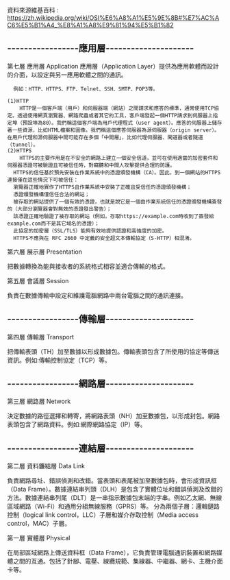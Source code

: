 
資料來源維基百科 : https://zh.wikipedia.org/wiki/OSI%E6%A8%A1%E5%9E%8B#%E7%AC%AC6%E5%B1%A4_%E8%A1%A8%E9%81%94%E5%B1%82

## -----------------應用層---------------------
第七層 應用層
Application
應用層（Application Layer）提供為應用軟體而設計的介面，以設定與另一應用軟體之間的通訊。

      例如：HTTP、HTTPS、FTP、Telnet、SSH、SMTP、POP3等。
      
    (1)HTTP
        HTTP是一個客戶端（用戶）和伺服器端（網站）之間請求和應答的標準，通常使用TCP協定。透過使用網頁瀏覽器、網路爬蟲或者其它的工具，客戶端發起一個HTTP請求到伺服器上指定埠（預設埠為80）。我們稱這個客戶端為用戶代理程式（user agent）。應答的伺服器上儲存著一些資源，比如HTML檔案和圖像。我們稱這個應答伺服器為源伺服器（origin server）。在用戶代理和源伺服器中間可能存在多個「中間層」，比如代理伺服器、閘道器或者隧道（tunnel）。
    (2)HTTPS
        HTTPS的主要作用是在不安全的網路上建立一個安全信道，並可在使用適當的加密套件和伺服器憑證可被驗證且可被信任時，對竊聽和中間人攻擊提供合理的防護。
      HTTPS的信任基於預先安裝在作業系統中的憑證頒發機構（CA）。因此，到一個網站的HTTPS連接僅在這些情況下可被信任：
      瀏覽器正確地實作了HTTPS且作業系統中安裝了正確且受信任的憑證頒發機構；
      憑證頒發機構僅信任合法的網站；
      被存取的網站提供了一個有效的憑證，也就是說它是一個由作業系統信任的憑證頒發機構簽發的（大部分瀏覽器會對無效的憑證發出警告）；
      該憑證正確地驗證了被存取的網站（例如，存取https://example.com時收到了簽發給example.com而不是其它域名的憑證）；
      此協定的加密層（SSL/TLS）能夠有效地提供認證和高強度的加密。
      HTTPS不應與在 RFC 2660 中定義的安全超文本傳輸協定（S-HTTP）相混淆。




第六層 展示層
Presentation

把數據轉換為能與接收者的系統格式相容並適合傳輸的格式。

第五層 會議層
Session

負責在數據傳輸中設定和維護電腦網路中兩台電腦之間的通訊連接。

## -----------------傳輸層---------------------
第四層 傳輸層
Transport

把傳輸表頭（TH）加至數據以形成數據包。傳輸表頭包含了所使用的協定等傳送資訊。例如:傳輸控制協定（TCP）等。
## -----------------網路層---------------------
第三層 網路層
Network

決定數據的路徑選擇和轉寄，將網路表頭（NH）加至數據包，以形成封包。網路表頭包含了網路資料。例如:網際網路協定（IP）等。
## -----------------連結層---------------------
第二層 資料鐮結層
Data Link

負責網路尋址、錯誤偵測和改錯。當表頭和表尾被加至數據包時，會形成資訊框（Data Frame）。數據連結串列頭（DLH）是包含了實體位址和錯誤偵測及改錯的方法。數據連結串列尾（DLT）是一串指示數據包末端的字串。例如乙太網、無線區域網路（Wi-Fi）和通用分組無線服務（GPRS）等。
分為兩個子層：邏輯鏈路控制（logical link control，LLC）子層和媒介存取控制（Media access control，MAC）子層。

第一層 實體層
Physical

在局部區域網路上傳送資料框（Data Frame），它負責管理電腦通訊裝置和網路媒體之間的互通。包括了針腳、電壓、線纜規範、集線器、中繼器、網卡、主機介面卡等。

